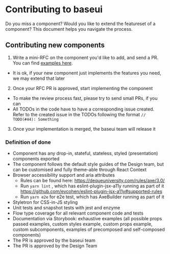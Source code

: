 # Contributing to baseui

Do you miss a component? Would you like to extend the featureset of a component?
This document helps you navigate the process.

## Contributing new components

1.  Write a mini-RFC on the component you'd like to add, and send a PR. You can find [examples here](https://github.com/uber-web/baseui/tree/master/rfcs).

* It is ok, if your new component just implements the features you need, we may extend that later

2.  Once your RFC PR is approved, start implementing the component

* To make the review process fast, please try to send small PRs, if you can
* All TODOs in the code have to have a corresponding issue created. Refer to the created issue in the TODOs following the format `// TODO(#44): Something`

3.  Once your implementation is merged, the baseui team will release it

### Definition of done

* Component has any drop-in, stateful, stateless, styled (presentation) components exported
* The component follows the default style guides of the Design team, but can be customised and fully theme-able through React Context
* Browser accessibility support and aria attributes
  * Rules can be found here: https://dequeuniversity.com/rules/axe/3.0/
  * Run `yarn lint` , which has eslint-plugin-jsx-a11y running as part of it https://github.com/evcohen/eslint-plugin-jsx-a11y#supported-rules
  * Run `yarn e2e` for e2e test, which has AxeBuilder running as part of it
* Styletron for CSS-in-JS styling
* Unit tests and snapshot tests with jest and enzyme
* Flow type coverage for all relevant component code and tests
* Documentation via Storybook: exhaustive examples (all possible props passed examples, custom styles example, custom props example, custom subcomponents, examples of precomposed and self-composed components)
* The PR is approved by the baseui team
* The PR is approved by the Design Team
